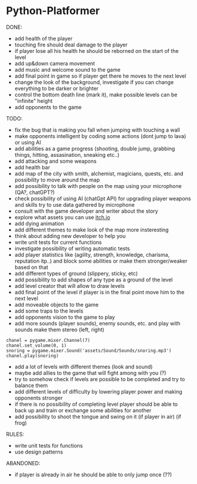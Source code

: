 # Python-Platformer


DONE:

- add health of the player
- touching fire should deal damage to the player
- if player lose all his health he should be reborned on the start of the level
- add up&down camera movement
- add music and welcome sound to the game
- add final point in game so if player get there he moves to the next level
- change the look of the background, investigate if you can change everything to be darker or brighter
- control the bottom death line (mark it), make possible levels can be "infinite" height
- add opponents to the game

TODO:

- fix the bug that is making you fall when jumping with touching a wall
- make opponents intelligent by coding some actions (dont jump to lava) or using AI
- add abilities as a game progress (shooting, double jump, grabbing things, hitting, assasination, sneaking etc..)
- add attacking and some weapons
- add health bar
- add map of the city with smith, alchemist, magicians, quests, etc. and possibility to move around the map
- add possibility to talk with people on the map using your microphone (QA?, chatGPT?)
- check possibility of using AI (chatGpt API) for upgrading player weapons and skills try to use data gathered by microphone
- consult with the game developer and writer about the story
- explore what assets you can use [itch.io](https://itch.io/game-assets)
- add dying animation
- add different themes to make look of the map more insteresting
- think about adding new developer to help you
- write unit tests for current functions
- investigate possibility of writing automatic tests
- add player statistics like (agility, strength, knowledge, charisma, reputation itp..) and block some abilities or make them stronger/weaker based on that
- add different types of ground (slippery, sticky, etc)
- add possibility to add shapes of any type as a ground of the level
- add level creator that will allow to draw levels
- add final point of the level if player is in the final point move him to the next level
- add moveable objects to the game
- add some traps to the levels
- add opponents vision to the game to play 
- add more sounds (player sounds), enemy sounds, etc. and play with sounds make them stereo (left, right)
```
chanel = pygame.mixer.Channel(7)
chanel.set_volume(0, 1)
snoring = pygame.mixer.Sound('assets/Sound/Sounds/snoring.mp3')
chanel.play(snoring)
```
- add a lot of levels with different themes (look and sound)
- maybe add allies to the game that will fight among with you (?)
- try to somehow check if levels are possible to be completed and try to balance them
- add different levels of difficulty by lowering player power and making opponents stronger
- if there is no possibility of completing level player should be able to back up and train or exchange some abilities for another
- add possibility to shoot the tongue and swing on it (if player in air) (if frog)

RULES:
- write unit tests for functions
- use design patterns




ABANDONED:
- if player is already in air he should be able to only jump once (??)